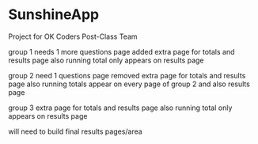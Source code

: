 # SunshineApp
Project for OK Coders Post-Class Team


group 1 
  needs 1 more questions page added
  extra page for totals and results page also
  running total only appears on results page


group 2 
  need 1 questions page removed
  extra page for totals and results page also
  running totals appear on every page of group 2 and also results page


group 3
  extra page for totals and results page also
  running total only appears on results page
  
will need to build final results pages/area

